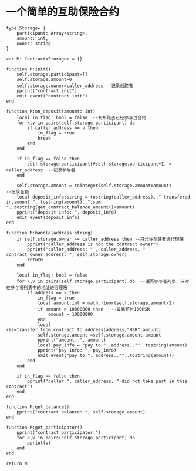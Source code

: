 # 一个简单的互助保险合约


    type Storage= {
        participant: Array<string>,
        amount: int,
        owner: string
    }

    var M: Contract<Storage> = {}

    function M:init()
        self.storage.participant=[]
        self.storage.amount=0
        self.storage.owner=caller_address --记录创建者
        pprint("contract init")
        emit event("contract init")
    end

    function M:on_deposit(amount: int)
        local in_flag: bool = false  --判断是否已经参与过合约
        for k,v in pairs(self.storage.participant) do
            if caller_address == v then
                in_flag = true
                break
            end
        end

        if in_flag == false then
            self.storage.participant[#self.storage.participant+1] = caller_address  --记录参与者
        end 
        
        self.storage.amount = tointeger(self.storage.amount+amount)              --记录金额
        local deposit_info:string = tostring(caller_address).." transfered in,amount "..tostring(amount)..",sum "..tostring(get_contract_balance_amount()+amount)
        pprint("deposit info: ", deposit_info) 
        emit event(deposit_info)
    end

    function M:handle(address:string)
        if self.storage.owner ~= caller_address then --只允许创建者进行理赔
            pprint("caller_address is not the contract owner")
            pprint("caller_address: " , caller_address, " contract_owner_address: ", self.storage.owner)
            return
        end
    
        local in_flag: bool = false
        for k,v in pairs(self.storage.participant) do  --遍历参与者列表，只对在参与者列表中的地址进行理赔
            if address == v then
                in_flag = true
                local amount:int = math.floor(self.storage.amount/2)
                if amount > 10000000 then   --最高赔付100HSR
                    amount = 10000000
                end
                local res=transfer_from_contract_to_address(address,"HSR",amount)
                self.storage.amount =self.storage.amount-amount
                pprint("amount: ", amount)             
                local pay_info = "pay to "..address..""..tostring(amount)
                pprint("pay info: ", pay_info)
                emit event("pay to "..address..""..tostring(amount))
            end
        end
        
        if in_flag == false then
            pprint("caller ", caller_address, " did not take part in this contract")
        end
    end

    function M:get_balance()
        pprint("contract balance: ", self.storage.amount)
    end

    function M:get_participator()
        pprint("contract participator:")
        for k,v in pairs(self.storage.participant) do
            pprint(v) 
        end
    end

    return M